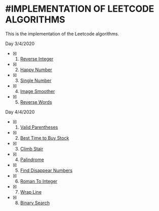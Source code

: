 #IMPLEMENTATION OF LEETCODE ALGORITHMS 
==========================================

This is the implementation of the Leetcode algorithms. 

Day 3/4/2020

- [x] 1. [Reverse Integer](https://github.com/nguy2254/Leetcode/blob/master/ReverseInteger.py)
- [x] 2. [Happy Number](https://github.com/nguy2254/Leetcode/blob/master/HappyNumber.py)
- [x] 3. [Single Number](https://github.com/nguy2254/Leetcode/blob/master/SingleNumber.py)
- [x] 4. [Image Smoother](https://github.com/nguy2254/Leetcode/blob/master/ImageSmoother.py)
- [x] 5. [Reverse Words](https://github.com/nguy2254/Leetcode/blob/master/ReverseWord.py)

Day 4/4/2020
- [x] 1. [Valid Parentheses](https://github.com/nguy2254/Leetcode/blob/master/ValidParentheses.py)
- [x] 2. [Best Time to Buy Stock](https://github.com/nguy2254/Leetcode/blob/master/BestTimeToBuyStock.py)
- [x] 3. [Climb Stair](https://github.com/nguy2254/Leetcode/blob/master/ClimbStair.py)
- [x] 4. [Palindrome](https://github.com/nguy2254/Leetcode/blob/master/Palindrome.py)
- [x] 5. [Find Disappear Numbers](https://github.com/nguy2254/Leetcode/blob/master/FindDisappear.py)
- [x] 6. [Roman To Integer](https://github.com/nguy2254/Leetcode/blob/master/romanToInt.py)
- [x] 7. [Wrap Line](https://github.com/nguy2254/Leetcode/blob/master/WrapLine.py)
- [x] 8. [Binary Search](https://github.com/nguy2254/Leetcode/blob/master/BinarySearch.py)


